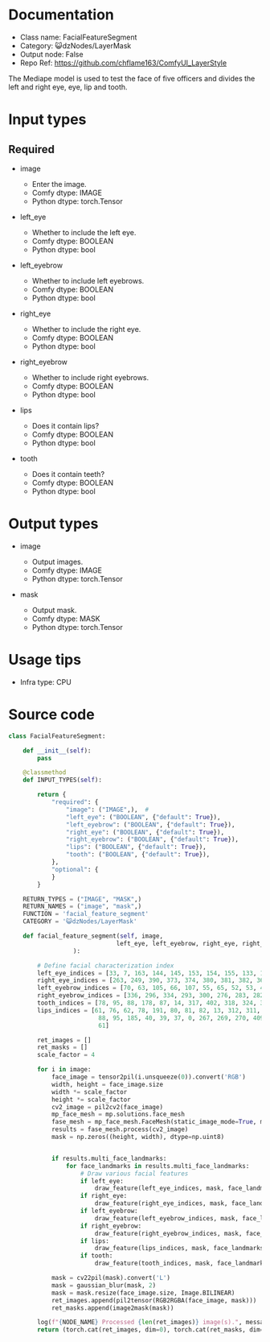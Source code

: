 # Documentation
- Class name: FacialFeatureSegment
- Category: 😺dzNodes/LayerMask
- Output node: False
- Repo Ref: https://github.com/chflame163/ComfyUI_LayerStyle

The Mediape model is used to test the face of five officers and divides the left and right eye, eye, lip and tooth.

# Input types

## Required

- image
    - Enter the image.
    - Comfy dtype: IMAGE
    - Python dtype: torch.Tensor

- left_eye
    - Whether to include the left eye.
    - Comfy dtype: BOOLEAN
    - Python dtype: bool

- left_eyebrow
    - Whether to include left eyebrows.
    - Comfy dtype: BOOLEAN
    - Python dtype: bool

- right_eye
    - Whether to include the right eye.
    - Comfy dtype: BOOLEAN
    - Python dtype: bool

- right_eyebrow
    - Whether to include right eyebrows.
    - Comfy dtype: BOOLEAN
    - Python dtype: bool

- lips
    - Does it contain lips?
    - Comfy dtype: BOOLEAN
    - Python dtype: bool

- tooth
    - Does it contain teeth?
    - Comfy dtype: BOOLEAN
    - Python dtype: bool

# Output types

- image
    - Output images.
    - Comfy dtype: IMAGE
    - Python dtype: torch.Tensor

- mask
    - Output mask.
    - Comfy dtype: MASK
    - Python dtype: torch.Tensor

# Usage tips
- Infra type: CPU

# Source code

```python
class FacialFeatureSegment:

    def __init__(self):
        pass

    @classmethod
    def INPUT_TYPES(self):

        return {
            "required": {
                "image": ("IMAGE",),  #
                "left_eye": ("BOOLEAN", {"default": True}),
                "left_eyebrow": ("BOOLEAN", {"default": True}),
                "right_eye": ("BOOLEAN", {"default": True}),
                "right_eyebrow": ("BOOLEAN", {"default": True}),
                "lips": ("BOOLEAN", {"default": True}),
                "tooth": ("BOOLEAN", {"default": True}),
            },
            "optional": {
            }
        }

    RETURN_TYPES = ("IMAGE", "MASK",)
    RETURN_NAMES = ("image", "mask",)
    FUNCTION = 'facial_feature_segment'
    CATEGORY = '😺dzNodes/LayerMask'

    def facial_feature_segment(self, image,
                              left_eye, left_eyebrow, right_eye, right_eyebrow, lips, tooth
                  ):

        # Define facial characterization index
        left_eye_indices = [33, 7, 163, 144, 145, 153, 154, 155, 133, 173, 157, 158, 159, 160, 161, 246]
        right_eye_indices = [263, 249, 390, 373, 374, 380, 381, 382, 362, 398, 384, 385, 386, 387, 388, 466]
        left_eyebrow_indices = [70, 63, 105, 66, 107, 55, 65, 52, 53, 46]
        right_eyebrow_indices = [336, 296, 334, 293, 300, 276, 283, 282, 295, 285]
        tooth_indices = [78, 95, 88, 178, 87, 14, 317, 402, 318, 324, 308, 415, 310, 311, 312, 13, 82, 81, 80, 191, 78]
        lips_indices = [61, 76, 62, 78, 191, 80, 81, 82, 13, 312, 311, 310, 415, 308, 324, 318, 402, 317, 14, 87, 178,
                         88, 95, 185, 40, 39, 37, 0, 267, 269, 270, 409, 291, 375, 321, 405, 314, 17, 84, 181, 91, 146,
                         61]

        ret_images = []
        ret_masks = []
        scale_factor = 4

        for i in image:
            face_image = tensor2pil(i.unsqueeze(0)).convert('RGB')
            width, height = face_image.size
            width *= scale_factor
            height *= scale_factor
            cv2_image = pil2cv2(face_image)
            mp_face_mesh = mp.solutions.face_mesh
            fase_mesh = mp_face_mesh.FaceMesh(static_image_mode=True, max_num_faces=1, min_detection_confidence=0.5)
            results = fase_mesh.process(cv2_image)
            mask = np.zeros((height, width), dtype=np.uint8)


            if results.multi_face_landmarks:
                for face_landmarks in results.multi_face_landmarks:
                    # Draw various facial features
                    if left_eye:
                        draw_feature(left_eye_indices, mask, face_landmarks, width, height)
                    if right_eye:
                        draw_feature(right_eye_indices, mask, face_landmarks, width, height)
                    if left_eyebrow:
                        draw_feature(left_eyebrow_indices, mask, face_landmarks, width, height)
                    if right_eyebrow:
                        draw_feature(right_eyebrow_indices, mask, face_landmarks, width, height)
                    if lips:
                        draw_feature(lips_indices, mask, face_landmarks, width, height)
                    if tooth:
                        draw_feature(tooth_indices, mask, face_landmarks, width, height)

            mask = cv22pil(mask).convert('L')
            mask = gaussian_blur(mask, 2)
            mask = mask.resize(face_image.size, Image.BILINEAR)
            ret_images.append(pil2tensor(RGB2RGBA(face_image, mask)))
            ret_masks.append(image2mask(mask))

        log(f"{NODE_NAME} Processed {len(ret_images)} image(s).", message_type='finish')
        return (torch.cat(ret_images, dim=0), torch.cat(ret_masks, dim=0),)
```